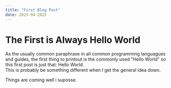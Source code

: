 ```yaml
---
title: "First Blog Post"
date: 2025-04-2025
---
```

# The First is Always Hello World
As the usually common paraphrase in all common programming languagues and guides, the first thing to printout is the commonly used "Hello World"
so this first post is just that: Hello World.  
This is probably be something different when I get the general idea down.

Things are coming well i suposse.
